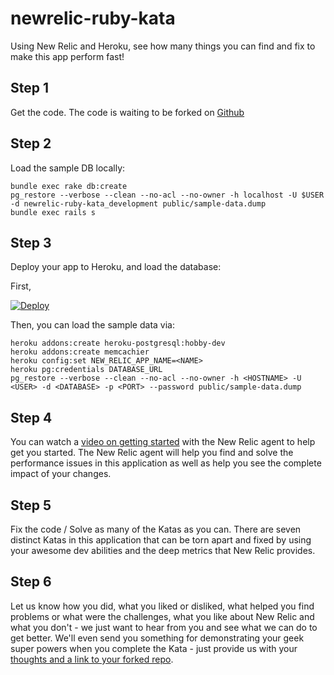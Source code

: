 newrelic-ruby-kata
==================

Using New Relic and Heroku, see how many things you can find and fix to make this app perform fast!

Step 1
-------
Get the code. The code is waiting to be forked on [Github](https://github.com/newrelic/newrelic-ruby-kata)

Step 2
-------
Load the sample DB locally:

    bundle exec rake db:create
    pg_restore --verbose --clean --no-acl --no-owner -h localhost -U $USER -d newrelic-ruby-kata_development public/sample-data.dump
    bundle exec rails s

Step 3
-------
Deploy your app to Heroku, and load the database:

First,

[![Deploy](https://www.herokucdn.com/deploy/button.png)](https://heroku.com/deploy)

Then, you can load the sample data via:

    heroku addons:create heroku-postgresql:hobby-dev
    heroku addons:create memcachier
    heroku config:set NEW_RELIC_APP_NAME=<NAME>
    heroku pg:credentials DATABASE_URL
    pg_restore --verbose --clean --no-acl --no-owner -h <HOSTNAME> -U <USER> -d <DATABASE> -p <PORT> --password public/sample-data.dump

Step 4
-------
You can watch a [video on getting started](https://learn.newrelic.com/courses/intro_apm/performance_apm) with the New Relic agent to help get you started. The New Relic agent will help you find and solve the performance issues in this application as well as help you see the complete impact of your changes.

Step 5
-------
Fix the code / Solve as many of the Katas as you can. There are seven distinct Katas in this application that can be torn apart and fixed by using your awesome dev abilities and the deep metrics that New Relic provides.

Step 6
-------
Let us know how you did, what you liked or disliked, what helped you find problems or what were the challenges, what you like about New Relic and what you don't - we just want to hear from you and see what we can do to get better. We'll even send you something for demonstrating your geek super powers when you complete the Kata - just provide us with your [thoughts and a link to your forked repo](https://support.newrelic.com/home).
